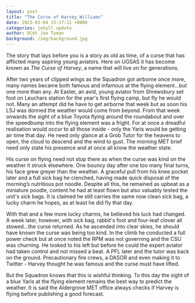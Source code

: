 ```yaml
---
layout: post
title: "The Curse of Harvey Williams"
date: 2023-03-04 15:17:11 +0000
categories: jekyll update
author: OCdt Joe Tyman
background: /img/background.jpg
---
```


The story that lays before you is a story as old as time, of a curse that has afflicted many aspiring young aviators. Here on UGSAS it has become known as _The Curse of Harvey_, a name that will live on for generations.

After two years of clipped wings as the Squadron got airborne once more, many names became both famous and infamous at the flying element...but one more than any. At Easter, an avid, young aviator from Shrewsbury set foot on Leuchars station for the year's first flying camp, but fly he would not. Many an attempt did he have to get airborne that week but as soon his LSJ was donned the weather would come from beyond. From that week onwards the sight of a blue Toyota flying around the roundabout and over the speedbump into the flying element was a fright. For at once a dreadful realisation would occur to all those inside - only the Yaris would be getting air time that day. He need only glance at a Grob Tutor for the heavens to open, the cloud to descend and the wind to gust. The morning MET brief need only state his presence and at once all know the weather state.

His curse on flying need not stop there as when the curse was kind on the weather it struck elsewhere. One bouncy day after one too many final turns, his face grew greyer than the weather. A graceful pull from his knee pocket later and a full sick bag he clenched, having made quick disposal of the morning’s nutritious pot noodle. Despite all this, he remained as upbeat as a miniature poodle, content he had at least flown but also valuably tested the unit's sick bags. It is claimed he still carries the same now clean sick bag, a lucky charm he hopes, as at least he did fly that day.

With that and a few more lucky charms, he believed his luck had changed. A week later, however, with sick bag, rabbit's foot and four-leaf clover all stowed...the curse returned. As he ascended into clear skies, he should have known the curse was being too kind. In the climb he conducted a full power check but at once noted the RPM was not governing and the CSU was churning. He looked to his left but before he could the expert aviator had taken control and not missed a beat. A PFL later and the tutor was back on the ground. Precautionary fire crews, a DASOR and even making it to Twitter - Harvey thought he was famous and the curse must have lifted.

But the Squadron knows that this is wishful thinking. To this day the sight of a blue Yaris at the flying element remains the best way to predict the weather. It is said the Aldergrove MET office always checks if Harvey is flying before publishing a good forecast.
